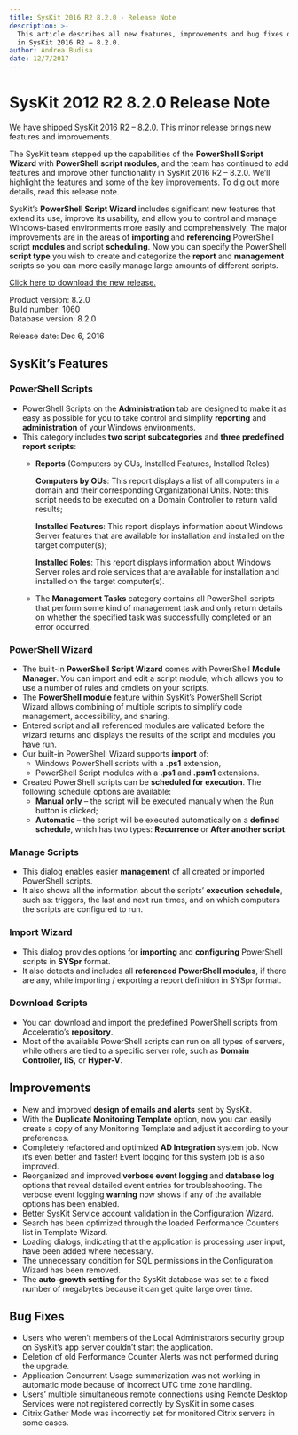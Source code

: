 ```yaml
---
title: SysKit 2016 R2 8.2.0 - Release Note
description: >-
  This article describes all new features, improvements and bug fixes delivered
  in SysKit 2016 R2 – 8.2.0.
author: Andrea Budisa
date: 12/7/2017
---
```


# SysKit 2012 R2 8.2.0 Release Note

We have shipped SysKit 2016 R2 – 8.2.0. This minor release brings new features and improvements.

The SysKit team stepped up the capabilities of the **PowerShell Script Wizard** with **PowerShell script modules**, and the team has continued to add features and improve other functionality in SysKit 2016 R2 – 8.2.0. We’ll highlight the features and some of the key improvements. To dig out more details, read this release note.

SysKit’s **PowerShell Script Wizard** includes significant new features that extend its use, improve its usability, and allow you to control and manage Windows-based environments more easily and comprehensively. The major improvements are in the areas of **importing** and **referencing** PowerShell script **modules** and script **scheduling**. Now you can specify the PowerShell **script type** you wish to create and categorize the **report** and **management** scripts so you can more easily manage large amounts of different scripts.

[Click here to download the new release.](https://www.syskit.com/products/monitor/download)

Product version: 8.2.0  
Build number: 1060  
Database version: 8.2.0

Release date: Dec 6, 2016

## SysKit’s Features

### PowerShell Scripts

* PowerShell Scripts on the **Administration** tab are designed to make it as easy as possible for you to take control and simplify **reporting** and **administration** of your Windows environments.
* This category includes **two script subcategories** and **three predefined report scripts**:
  * **Reports** \(Computers by OUs, Installed Features, Installed Roles\)  

    **Computers by OUs**: This report displays a list of all computers in a domain and their corresponding Organizational Units. Note: this script needs to be executed on a Domain Controller to return valid results;  

    **Installed Features**: This report displays information about Windows Server features that are available for installation and installed on the target computer\(s\);   

    **Installed Roles**: This report displays information about Windows Server roles and role services that are available for installation and installed on the target computer\(s\).

  * The **Management Tasks** category contains all PowerShell scripts that perform some kind of management task and only return details on whether the specified task was successfully completed or an error occurred.

### PowerShell Wizard

* The built-in **PowerShell Script Wizard** comes with PowerShell **Module Manager**. You can import and edit a script module, which allows you to use a number of rules and cmdlets on your scripts.
* The **PowerShell module** feature within SysKit’s PowerShell Script Wizard allows combining of multiple scripts to simplify code management, accessibility, and sharing.
* Entered script and all referenced modules are validated before the wizard returns and displays the results of the script and modules you have run.
* Our built-in PowerShell Wizard supports **import** of:
  * Windows PowerShell scripts with a **.ps1** extension,
  * PowerShell Script modules with a **.ps1** and **.psm1** extensions.
* Created PowerShell scripts can be **scheduled for execution**. The following schedule options are available:
  * **Manual only** – the script will be executed manually when the Run button is clicked;
  * **Automatic** – the script will be executed automatically on a **defined schedule**, which has two types: **Recurrence** or **After another script**.

### Manage Scripts

* This dialog enables easier **management** of all created or imported PowerShell scripts.
* It also shows all the information about the scripts’ **execution schedule**, such as: triggers, the last and next run times, and on which computers the scripts are configured to run.

### Import Wizard

* This dialog provides options for **importing** and **configuring** PowerShell scripts in **SYSpr** format.
* It also detects and includes all **referenced PowerShell modules**, if there are any, while importing / exporting a report definition in SYSpr format.

### Download Scripts

* You can download and import the predefined PowerShell scripts from Acceleratio’s **repository**.
* Most of the available PowerShell scripts can run on all types of servers, while others are tied to a specific server role, such as **Domain Controller, IIS,** or **Hyper-V**.

## Improvements

* New and improved **design of emails and alerts** sent by SysKit.
* With the **Duplicate Monitoring Template** option, now you can easily create a copy of any Monitoring Template and adjust it according to your preferences.
* Completely refactored and optimized **AD Integration** system job. Now it’s even better and faster! Event logging for this system job is also improved.
* Reorganized and improved **verbose event logging** and **database log** options that reveal detailed event entries for troubleshooting. The verbose event logging **warning** now shows if any of the available options has been enabled.
* Better SysKit Service account validation in the Configuration Wizard.
* Search has been optimized through the loaded Performance Counters list in Template Wizard.
* Loading dialogs, indicating that the application is processing user input, have been added where necessary.
* The unnecessary condition for SQL permissions in the Configuration Wizard has been removed.
* The **auto-growth setting** for the SysKit database was set to a fixed number of megabytes because it can get quite large over time.

## Bug Fixes

* Users who weren’t members of the Local Administrators security group on SysKit’s app server couldn’t start the application.
* Deletion of old Performance Counter Alerts was not performed during the upgrade.
* Application Concurrent Usage summarization was not working in automatic mode because of incorrect UTC time zone handling.
* Users’ multiple simultaneous remote connections using Remote Desktop Services were not registered correctly by SysKit in some cases.
* Citrix Gather Mode was incorrectly set for monitored Citrix servers in some cases.

